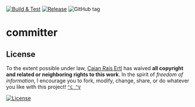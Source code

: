 [![Build & Test][gh-bnt-shield]][gh-bnt-url] [![Release][gh-release-shield]][gh-release-url] ![[GitHub tag][tag-shield]][tag-url]

# committer

[gh-bnt-shield]: https://img.shields.io/github/workflow/status/caian-org/committer/build-and-test?label=build%20%26%20test&logo=github&style=flat-square
[gh-bnt-url]: https://github.com/caian-org/committer/actions/workflows/build-many.yml

[gh-release-shield]: https://img.shields.io/github/workflow/status/caian-org/committer/release?label=release&logo=github&style=flat-square
[gh-release-url]: https://github.com/caian-org/committer/actions/workflows/release.yml

[tag-shield]: https://img.shields.io/github/tag/caian-org/committer.svg?style=flat-square
[tag-url]: https://github.com/caian-org/committer/releases


## License

To the extent possible under law, [Caian Rais Ertl][me] has waived __all
copyright and related or neighboring rights to this work__. In the spirit of
_freedom of information_, I encourage you to fork, modify, change, share, or do
whatever you like with this project! [`^C ^V`][kopimi]

[![License][cc-shield]][cc-url]

[me]: https://github.com/caiertl
[cc-shield]: https://forthebadge.com/images/badges/cc-0.svg
[cc-url]: http://creativecommons.org/publicdomain/zero/1.0

[kopimi]: https://kopimi.com
